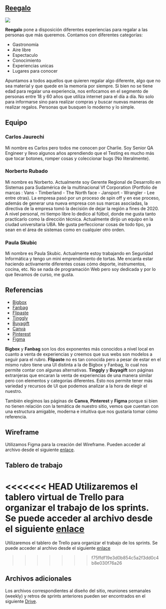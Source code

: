 ## [Reegalo](https://github.com/cjaurechi/proyecto-dh-6)

![](https://i.imgur.com/GDQNYKZ.png)

**Reegalo** pone a disposición diferentes experiencias para regalar a las personas que más queremos. Contamos con diferentes categorías:

- Gastronomía
- Aire libre
- Espectaculo
- Conocimiento
- Experiencias unicas
- Lugares para conocer

Apuntamos a todos aquellos que quieren regalar algo diferente, algo que no sea material y que quede en la memoria por siempre. Si bien no se tiene edad para regalar una experiencia, nos enfocamos en el segmento de personas entre 18 y 60 años que utiliza internet para el día a día. No solo para informarse sino para realizar compras y buscar nuevas maneras de realizar regalos. Personas que busquen lo moderno y lo simple.

## Equipo

### Carlos Jaurechi
Mi nombre es Carlos pero todos me conocen por Charlie. Soy Senior QA Engineer y llevo algunos años aprendiendo que el Testing es mucho más que tocar botones, romper cosas y coleccionar bugs (No literalmente).

### Norberto Rubado
Mi nombre es Norberto. Actualmente soy Gerente Regional de Desarrollo en Sistemas para Sudamérica de la multinacional Vf Corporation (Portfolio de marcas : Vans - Timberland - The North face - Jansport - Wrangler - Lee entre otras). La empresa pasó por un proceso de spin off y en ese proceso, además de generar una nueva empresa con sus marcas asociadas, la directiva de la empresa tomó la decisión de dejar la región a fines de 2020. A nivel personal, mi tiempo libre lo dedico al fútbol, donde me gusta tanto practicarlo como la dirección técnica. Actualmente dirijo un equipo en la ciudad universitaria UBA. Me gusta perfeccionar cosas de todo tipo, ya sean en el área de sistemas como en cualquier otro orden.

### Paula Skubic
Mi nombre es Paula Skubic. Actualmente estoy trabajando en Seguridad Informática y tengo un mini emprendimiento de tortas. Me encanta estar haciendo activamente diferentes cosas cómo deporte, instrumentos, cocina, etc. No se nada de programación Web pero soy dedicada y por lo que llevamos de curso, me gusta.

## Referencias

- [Bigbox](https://bigbox.com.ar)
- [Fanbag](https://fanbag.com.ar)
- [Flipaste](https://www.flipaste.com.ar)
- [Tinggly](https://www.tinggly.com)
- [Buyagift](https://www.buyagift.co.uk)
- [Canva](https://www.canva.com/)
- [Pinterest](https://ar.pinterest.com/)
- [Figma](https://www.figma.com/)

**Bigbox** y **Fanbag** son los dos exponentes más conocidos a nivel local en cuanto a venta de experiencias y creemos que sus webs son modelos a seguir para el rubro. **Flipaste** no es tan conocida pero a pesar de estar en el mismo rubro tiene una UI distinta a la de Bigbox y Fanbag, lo cual nos permite contar con algunas alternativas. **Tinggly** y **Buyagift** son páginas extranjeras que encaran la venta de experiencias de una manera similar pero con elementos y categorías diferentes. Esto nos permite tener más variedad y recursos de UI que podemos analizar a la hora de elegir el nuestro.

También elegimos las páginas de **Canva**, **Pinterest** y **Figma** porque si bien no tienen relación con la temática de nuestro sitio, vemos que cuentan con una estructura amigable, moderna e intuitiva que nos gustaría tomar cómo referencia.

## Wireframe

Utilizamos Figma para la creación del Wireframe. Pueden acceder al archivo desde el siguiente [enlace](https://www.figma.com/file/RTTJAlU851LmsXwILgfU0G/Reegalo?node-id=32%3A1963).


## Tablero de trabajo
<<<<<<< HEAD
Utilizaremos el tablero virtual de Trello para organizar el trabajo de los sprints. Se puede acceder al archivo desde el siguiente [enlace](https://trello.com/b/TfWIapkO/proyecto-dh-6)
=======
Utilizaremos el tablero de Trello para organizar el trabajo de los sprints. Se puede acceder al archivo desde el siguiente [enlace](https://trello.com/b/TfWIapkO/proyecto-dh-6)
>>>>>>> f75ffdf19e3d0b854c5a2f3dd0c4b8e030f76a26

## Archivos adicionales
Los archivos correspondientes al diseño del sitio, reuniones semanales (weekly) y retros de sprints anteriores pueden ser encontrados en el siguiente [Drive](https://bit.ly/3lbawmi).